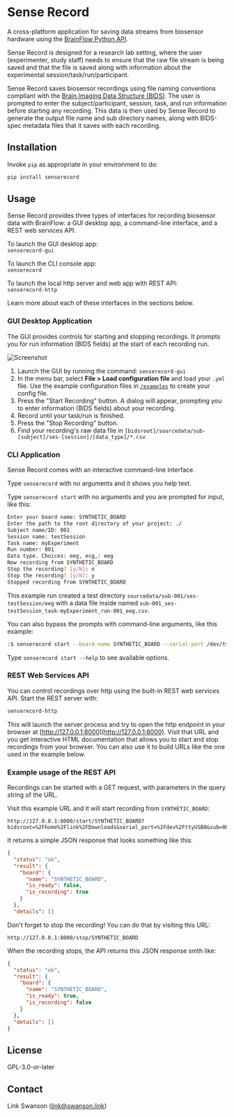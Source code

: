 # Sense Record

A cross-platform application for saving data streams from biosensor hardware using the [BrainFlow Python API](https://brainflow.readthedocs.io/en/stable/UserAPI.html#python-api-reference).

Sense Record is designed for a research lab setting, where the user (experimenter, study staff) needs to ensure that the raw file stream is being saved and that the file is saved along with information about the experimental session/task/run/participant.

Sense Record saves biosensor recordings using file naming conventions compliant with the [Brain Imaging Data Structure (BIDS)](https://bids-specification.readthedocs.io/en/stable/). The user is prompted to enter the subject/participant, session, task, and run information before starting any recording. This data is then used by Sense Record to generate the output file name and sub directory names, along with BIDS-spec metadata files that it saves with each recording.

## Installation

Invoke `pip` as appropriate in your environment to do:

```bash
pip install senserecord
```

## Usage

Sense Record provides three types of interfaces for recording biosensor data with BrainFlow: a GUI desktop app, a command-line interface, and a REST web services API.

To launch the GUI desktop app:  
`senserecord-gui`

To launch the CLI console app:  
`senserecord`

To launch the local http server and web app with REST API:  
`senserecord-http`

Learn more about each of these interfaces in the sections below.

### GUI Desktop Application

The GUI provides controls for starting and stopping recordings. It prompts you for run information (BIDS fields) at the start of each recording run.

![Screenshot](screenshot.png)

1. Launch the GUI by running the command: `senserecord-gui`
2. In the menu bar, select **File > Load configuration file** and load your `.yml` file. Use the example configuration files in [`/examples`](examples) to create your config file.
3. Press the "Start Recording" button. A dialog will appear, prompting you to enter information (BIDS fields) about your recording.
4. Record until your task/run is finished.
5. Press the "Stop Recording" button.
6. Find your recording's raw data file in `[bidsroot]/sourcedata/sub-[subject]/ses-[session]/[data_type]/*.csv`

### CLI Application

Sense Record comes with an interactive command-line interface.

Type `senserecord` with no arguments and it shows you help text.

Type `senserecord start` with no arguments and you are prompted for input, like this:

```bash
Enter your board name: SYNTHETIC_BOARD
Enter the path to the root directory of your project: ./
Subject name/ID: 001
Session name: testSession
Task name: myExperiment
Run number: 001
Data type. Choices: eeg, ecg,: eeg
Now recording from SYNTHETIC_BOARD
Stop the recording? [y/N]: n
Stop the recording? [y/N]: y
Stopped recording from SYNTHETIC_BOARD
```

This example run created a test directory `sourcedata/sub-001/ses-testSession/eeg` with a data file inside named `sub-001_ses-testSession_task-myExperiment_run-001_eeg.csv`.

You can also bypass the prompts with command-line arguments, like this example:

```bash
:$ senserecord start --board-name SYNTHETIC_BOARD --serial-port /dev/ttyUSB0 --bidsroot /home/myuser/my_experiment_dir --sub 001 --ses mySession --task myTask --run 001 --data-type eeg
```

Type `senserecord start --help` to see available options.

### REST Web Services API

You can control recordings over http using the built-in REST web services API. Start the REST server with:

```bash
senserecord-http
```

This will launch the server process and try to open the http endpoint in your browser at [http://127.0.0.1:8000](http://127.0.0.1:8000). Visit that URL and you get interactive HTML documentation that allows you to start and stop recordings from your browser. You can also use it to build URLs like the one used in the example below.

### Example usage of the REST API

Recordings can be started with a GET request, with parameters in the query string of the URL.

Visit this example URL and it will start recording from `SYNTHETIC_BOARD`:

```
http://127.0.0.1:8000/start/SYNTHETIC_BOARD?bidsroot=%2Fhome%2Flink%2FDownloads&serial_port=%2Fdev%2FttyUSB0&sub=001&ses=default&task=default&run=001&data_type=eeg&modality=eeg
```

It returns a simple JSON response that looks something like this:

```json
{
  "status": "ok",
  "result": {
    "board": {
      "name": "SYNTHETIC_BOARD",
      "is_ready": false,
      "is_recording": true
    }
  },
  "details": []
```

Don't forget to stop the recording! You can do that by visiting this URL:

```
http://127.0.0.1:8000/stop/SYNTHETIC_BOARD
```

When the recording stops, the API returns this JSON response smth like:

```json
{
  "status": "ok",
  "result": {
    "board": {
      "name": "SYNTHETIC_BOARD",
      "is_ready": true,
      "is_recording": false
    }
  },
  "details": []
}
```

## License

GPL-3.0-or-later

## Contact

Link Swanson (link@swanson.link)
